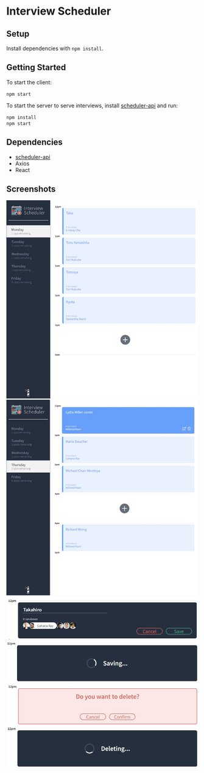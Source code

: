# Interview Scheduler

## Setup

Install dependencies with `npm install`.

## Getting Started

To start the client: 
```
npm start
```

To start the server to serve interviews, install [scheduler-api](https://github.com/nathan-ts/scheduler-api) and run:
```
npm install
npm start
```

## Dependencies

- [scheduler-api](https://github.com/nathan-ts/scheduler-api)
- Axios
- React

## Screenshots
![Home page - Monday](https://github.com/nathan-ts/scheduler/blob/main/docs/interview.jpg)
![Change day - Thursday](https://github.com/nathan-ts/scheduler/blob/main/docs/thursday.jpg)
![Creating and Editing Interview](https://github.com/nathan-ts/scheduler/blob/main/docs/edit.jpg)
![Saving](https://github.com/nathan-ts/scheduler/blob/main/docs/saving.jpg)
![Delete Confirmation](https://github.com/nathan-ts/scheduler/blob/main/docs/delete-confirm.JPG)
![Deleting](https://github.com/nathan-ts/scheduler/blob/main/docs/deleting.JPG)